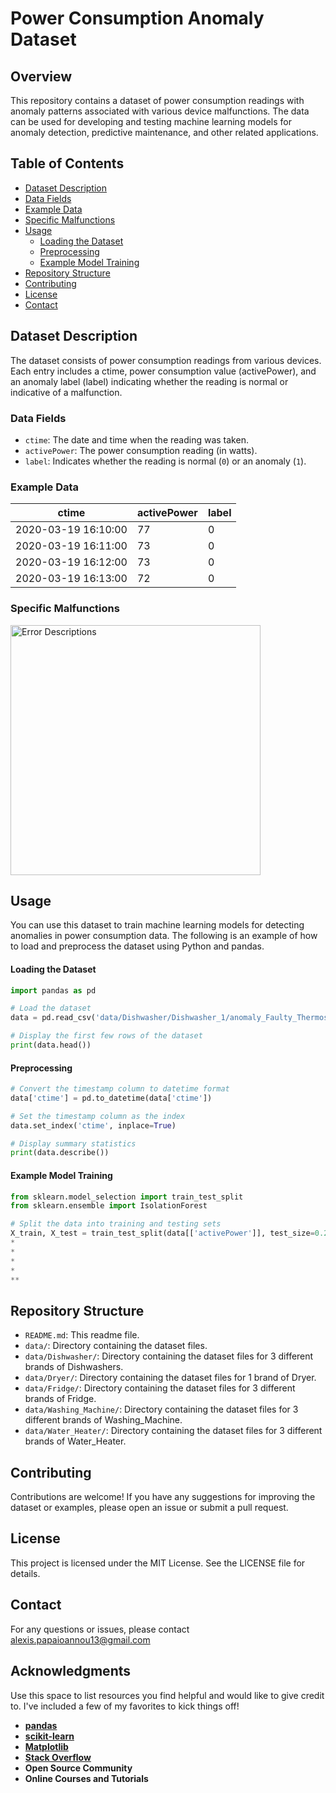 # Power Consumption Anomaly Dataset

## Overview
This repository contains a dataset of power consumption readings with anomaly patterns associated with various device malfunctions. The data can be used for developing and testing machine learning models for anomaly detection, predictive maintenance, and other related applications.

## Table of Contents
- [Dataset Description](#dataset-description)
- [Data Fields](#data-fields)
- [Example Data](#example-data)
- [Specific Malfunctions](#specific-malfunctions)
- [Usage](#usage)
  - [Loading the Dataset](#loading-the-dataset)
  - [Preprocessing](#preprocessing)
  - [Example Model Training](#example-model-training)
- [Repository Structure](#repository-structure)
- [Contributing](#contributing)
- [License](#license)
- [Contact](#contact)

## Dataset Description
The dataset consists of power consumption readings from various devices. Each entry includes a ctime, power consumption value (activePower), and an anomaly label (label) indicating whether the reading is normal or indicative of a malfunction.

### Data Fields
- `ctime`: The date and time when the reading was taken.
- `activePower`: The power consumption reading (in watts).
- `label`: Indicates whether the reading is normal (`0`) or an anomaly (`1`).

### Example Data
| ctime               | activePower      | label         |
|---------------------|------------------|---------------|
| 2020-03-19 16:10:00 | 77               | 0             |
| 2020-03-19 16:11:00 | 73               | 0             |
| 2020-03-19 16:12:00 | 73               | 0             |
| 2020-03-19 16:13:00 | 72               | 0             |

### Specific Malfunctions

<img src="https://github.com/AlexisPapaioannou/Power-Consumption-Anomaly-Dataset/assets/48021731/b87d4975-b102-45f4-9569-68e1e68ed291" alt="Error Descriptions" width="400"/>

## Usage
You can use this dataset to train machine learning models for detecting anomalies in power consumption data. The following is an example of how to load and preprocess the dataset using Python and pandas.

#### Loading the Dataset
```python
import pandas as pd

# Load the dataset
data = pd.read_csv('data/Dishwasher/Dishwasher_1/anomaly_Faulty_Thermostat/dishwasher_1_day10_ANOMALIES.csv')

# Display the first few rows of the dataset
print(data.head())
```

#### Preprocessing
```python
# Convert the timestamp column to datetime format
data['ctime'] = pd.to_datetime(data['ctime'])

# Set the timestamp column as the index
data.set_index('ctime', inplace=True)

# Display summary statistics
print(data.describe())
```

#### Example Model Training
```python
from sklearn.model_selection import train_test_split
from sklearn.ensemble import IsolationForest

# Split the data into training and testing sets
X_train, X_test = train_test_split(data[['activePower']], test_size=0.2, random_state=42)
*
*
*
*
**
```

## Repository Structure
- `README.md`: This readme file.
- `data/`: Directory containing the dataset files.
- `data/Dishwasher/`: Directory containing the dataset files for 3 different brands of Dishwashers.
- `data/Dryer/`: Directory containing the dataset files for 1 brand of Dryer.
- `data/Fridge/`: Directory containing the dataset files for 3 different brands of Fridge.
- `data/Washing_Machine/`: Directory containing the dataset files for 3 different brands of Washing_Machine.
- `data/Water_Heater/`: Directory containing the dataset files for 3 different brands of Water_Heater.

## Contributing
Contributions are welcome! If you have any suggestions for improving the dataset or examples, please open an issue or submit a pull request.

## License
This project is licensed under the MIT License. See the LICENSE file for details.

## Contact
For any questions or issues, please contact alexis.papaioannou13@gmail.com

## Acknowledgments
Use this space to list resources you find helpful and would like to give credit to. I've included a few of my favorites to kick things off!

- **[pandas](https://pandas.pydata.org/)**
- **[scikit-learn](https://scikit-learn.org/)**
- **[Matplotlib](https://matplotlib.org/)**
- **[Stack Overflow](https://stackoverflow.com/)**
- **Open Source Community**
- **Online Courses and Tutorials**





